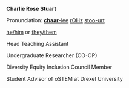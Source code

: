 

**Charlie Rose Stuart**

Pronunciation:
[**chaar**-lee](https://dictionary.cambridge.org/us/media/english/us_pron/u/usc/uscld/uscld03012.mp3)
[rOHz](https://dictionary.cambridge.org/us/media/english/us_pron/r/ros/rose_/rose.mp3)
[stoo-urt](https://www.youtube.com/watch?v=TiZLArcwcGA)

[he/him](http://pronoun.is/he)
or
[they/them](http://pronoun.is/they/.../themselves)

Head Teaching Assistant

Undergraduate Researcher (CO-OP)

Diversity Equity Inclusion Council Member

Student Advisor of oSTEM at Drexel University


